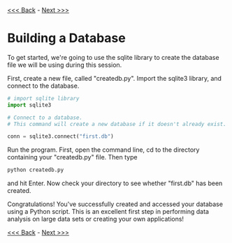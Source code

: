 [<<< Back](0-dbintro.md) - [Next >>>](2-buildtable.md)

# Building a Database

To get started, we're going to use the sqlite library to create the database file we will be using during this session.

First, create a new file, called "createdb.py". Import the sqlite3 library, and connect to the database.

```python
# import sqlite library
import sqlite3

# Connect to a database. 
# This command will create a new database if it doesn't already exist.

conn = sqlite3.connect("first.db")
```

Run the program. First, open the command line, cd to the directory containing your "createdb.py" file. Then type

```Python
python createdb.py
```

and hit Enter. Now check your directory to see whether "first.db" has been created.

Congratulations! You've successfully created and accessed your database using a Python script. This is an excellent first step in performing data analysis on large data sets or creating your own applications!

[<<< Back](0-dbintro.md) - [Next >>>](2-buildtable.md)
